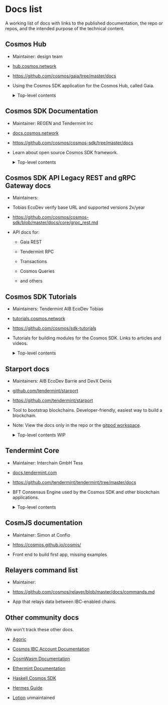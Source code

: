 # Docs list

A working list of docs with links to the published documentation, the repo or repos, and the intended purpose of the technical content.

## Cosmos Hub

- Maintainer: design team

- [hub.cosmos.network](https://hub.cosmos.network/main/hub-overview/overview.html)

- <https://github.com/cosmos/gaia/tree/master/docs>

- Using the Cosmos SDK application for the Cosmos Hub, called Gaia.

  <details><summary>Top-level contents</summary>

  - Cosmos Hub

  - Delegators

  - Gaia Tutorials

  - Validators

  </details>

## Cosmos SDK Documentation

- Maintainer: REGEN and Tendermint Inc

- [docs.cosmos.network](https://docs.cosmos.network/)

- <https://github.com/cosmos/cosmos-sdk/tree/master/docs>

- Learn about open source Cosmos SDK framework.

  <details><summary>Top-level contents</summary>

    - Introduction

    - Basics

    - Core Concepts

    - Building Modules

    - IBC

    - Running a Node, API and CLI

    - Migrations

    - USING THE SDK

      - Modules

        - List of Modules

    </details>

## Cosmos SDK API Legacy REST and gRPC Gateway docs

- Maintainers:

- Tobias EcoDev verify base URL and supported versions 2x/year

- <https://github.com/cosmos/cosmos-sdk/blob/master/docs/core/grpc_rest.md>

- API docs for:

  - Gaia REST

  - Tendermint RPC

  - Transactions

  - Cosmos Queries

  - and others

## Cosmos SDK Tutorials

- Maintainers: Tendermint AIB EcoDev Tobias

- [tutorials.cosmos.network](https://tutorials.cosmos.network/)

- <https://github.com/cosmos/sdk-tutorials>

- Tutorials for building modules for the Cosmos SDK. Links to articles and videos.

  <details><summary>Top-level contents</summary>

    Stargate:

    - IBC Hello World

    - Blog for Starport

    - Proof of File Existence Migration

    Launchpad:

    - Voter

    - Blog

    - PoFE

    - Scavenge

    - Nameservice

    - Cosmos Burner Chain

  </details>

## Starport docs

- Maintainers: AIB EcoDev Barrie and DevX Denis

- [github.com/tendermint/starport](https://github.com/tendermint/starport/tree/develop/docs)

- <https://github.com/tendermint/starport>

- Tool to bootstrap blockchains. Developer-friendly, easiest way to build a blockchain.

- Note: View the docs only in the repo or the [gitpod workspace](https://gitpod.io/#https://github.com/tendermint/starport/tree/master).

  <details><summary>Top-level contents WIP</summary>

  - Introduction to Starport

  - Run a Blockchain

  - Project Scaffold Reference

  - Type Scaffold Reference

  - Configure a Blockchain

  - Relayer

  </details>

## Tendermint Core

- Maintainer: Interchain GmbH Tess

- [docs.tendermint.com](https://docs.tendermint.com/master/)

- <https://github.com/tendermint/tendermint/tree/master/docs>

- BFT Consensus Engine used by the Cosmos SDK and other blockchain applications.

  <details><summary>Top-level contents</summary>

  - Introduction

  - Guides

  - Apps

  - Nodes

  - Tendermint Core

  - Networks

  - Tooling

  - Spec

  - Security

  </details>

## CosmJS documentation

- Maintainer: Simon at Confio

- <https://cosmos.github.io/cosmjs/>

- Front end to build first app, missing examples

## Relayers command list

- Maintainer:

- <https://github.com/cosmos/relayer/blob/master/docs/commands.md>

- App that relays data between IBC-enabled chains.

## Other community docs

We won't track these other docs.

- [Agoric](https://agoric.com/documentation/)

- [Cosmos IBC Account Documentation](https://chainapsis.github.io/cosmos-sdk-interchain-account/)

- [CosmWasm Documentation](https://docs.cosmwasm.com/)

- [Ethermint Documentation](https://docs.ethermint.zone/)

- [Haskell Cosmos SDK](http://kepler.dev/)

- [Hermes Guide](https://hermes.informal.systems/)

- [Lotion](https://lotionjs.com/introduction.html) unmaintained
